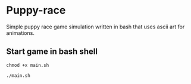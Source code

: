 # Puppy-race

Simple puppy race game simulation written in bash that uses ascii art for animations.

## Start game in bash shell

```
chmod +x main.sh

./main.sh
```

